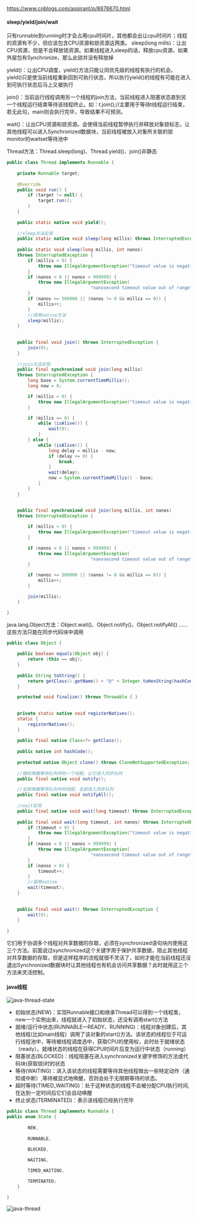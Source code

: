 https://www.cnblogs.com/aspirant/p/8876670.html

#### sleep/yield/join/wait

只有runnable到running时才会占用cpu时间片，其他都会出让cpu时间片；线程的资源有不少，但应该包含CPU资源和锁资源这两类。
sleep(long mills)：让出CPU资源，但是不会释放锁资源。如果线程进入sleep的话，释放cpu资源，如果外层包有Synchronize，那么此锁并没有释放掉

yield()：让出CPU调度，yield()方法只能让同优先级的线程有执行的机会。 yield()只是使当前线程重新回到可执行状态，所以执行yield()的线程有可能在进入到可执行状态后马上又被执行

join()：当前运行线程调用另一个线程的join方法，当前线程进入阻塞状态直到另一个线程运行结束等待该线程终止。如：t.join();//主要用于等待t线程运行结束，若无此句，main则会执行完毕，导致结果不可预测。

wait()：让出CPU资源和锁资源。会使得当前线程暂停执行并释放对象锁标志，让其他线程可以进入Synchronized数据块，当前线程被放入对象所关联的锁monitor的waitset等待池中

Thread方法：Thread.sleep(long)、Thread.yield()、join()非静态

```java
public class Thread implements Runnable {
    
    private Runnable target;
    
    @Override
    public void run() {
        if (target != null) {
            target.run();
        }
    }
    
    public static native void yield();
    
    //sleep方法实现
    public static native void sleep(long millis) throws InterruptedException;
    
    public static void sleep(long millis, int nanos)
    throws InterruptedException {
        if (millis < 0) {
            throw new IllegalArgumentException("timeout value is negative");
        }
        if (nanos < 0 || nanos > 999999) {
            throw new IllegalArgumentException(
                                "nanosecond timeout value out of range");
        }
        if (nanos >= 500000 || (nanos != 0 && millis == 0)) {
            millis++;
        }
        //调用native方法
        sleep(millis);
    }
    
    
    public final void join() throws InterruptedException {
        join(0);
    }
    
    //join方法实现
    public final synchronized void join(long millis)
    throws InterruptedException {
        long base = System.currentTimeMillis();
        long now = 0;

        if (millis < 0) {
            throw new IllegalArgumentException("timeout value is negative");
        }

        if (millis == 0) {
            while (isAlive()) {
                wait(0);
            }
        } else {
            while (isAlive()) {
                long delay = millis - now;
                if (delay <= 0) {
                    break;
                }
                wait(delay);
                now = System.currentTimeMillis() - base;
            }
        }
    }
    
    
    public final synchronized void join(long millis, int nanos)
    throws InterruptedException {

        if (millis < 0) {
            throw new IllegalArgumentException("timeout value is negative");
        }

        if (nanos < 0 || nanos > 999999) {
            throw new IllegalArgumentException(
                                "nanosecond timeout value out of range");
        }

        if (nanos >= 500000 || (nanos != 0 && millis == 0)) {
            millis++;
        }

        join(millis);
    }

}
```

java.lang.Object方法：Object.wait()、Object.notify()、Object.notifyAll() ......这些方法只能在同步代码块中调用

```java
public class Object {
    
    public boolean equals(Object obj) {
        return (this == obj);
    }
    
    public String toString() {
        return getClass().getName() + "@" + Integer.toHexString(hashCode());
    }

    protected void finalize() throws Throwable { }
    
    
    private static native void registerNatives();
    static {
        registerNatives();
    }
    
    public final native Class<?> getClass();
    
    public native int hashCode();
    
    protected native Object clone() throws CloneNotSupportedException;
    
    //随机唤醒等待队列中的一个线程，让它进入同步队列
    public final native void notify();

    //全部唤醒等待队列中的线程，全部进入同步队列
    public final native void notifyAll();
    
    //wait实现
    public final native void wait(long timeout) throws InterruptedException;
    
    public final void wait(long timeout, int nanos) throws InterruptedException {
        if (timeout < 0) {
            throw new IllegalArgumentException("timeout value is negative");
        }
        if (nanos < 0 || nanos > 999999) {
            throw new IllegalArgumentException(
                                "nanosecond timeout value out of range");
        }
        if (nanos > 0) {
            timeout++;
        }
        //调用native
        wait(timeout);
    }
    
    
    public final void wait() throws InterruptedException {
        wait(0);
    }
    
}
```

它们用于协调多个线程对共享数据的存取，必须在synchronized语句块内使用这三个方法。前面说过synchronized这个关键字用于保护共享数据，阻止其他线程对共享数据的存取，但是这样程序的流程就很不灵活了，如何才能在当前线程还没退出Synchronized数据块时让其他线程也有机会访问共享数据？此时就用这三个方法来灵活控制。

#### java线程

![java-thread-state](/image/java-thread-state.jpeg)

+ 初始状态(NEW)：实现Runnable接口和继承Thread可以得到一个线程类，new一个实例出来，线程就进入了初始状态，还没有调用start()方法
+ 就绪/运行中状态(RUNNABLE—READY、RUNNING)：线程对象创建后，其他线程(比如main线程）调用了该对象的start()方法。该状态的线程位于可运行线程池中，等待被线程调度选中，获取CPU的使用权，此时处于就绪状态（ready）。就绪状态的线程在获得CPU时间片后变为运行中状态（running）
+ 阻塞状态(BLOCKED)：线程阻塞在进入synchronized关键字修饰的方法或代码块(获取锁)时的状态
+ 等待(WAITING)：进入该状态的线程需要等待其他线程做出一些特定动作（通知或中断）,等待被显式地唤醒，否则会处于无限期等待的状态。
+ 超时等待(TIMED_WAITING)：处于这种状态的线程不会被分配CPU执行时间,在达到一定时间后它们会自动唤醒
+ 终止状态(TERMINATED)：表示该线程已经执行完毕

```java
public class Thread implements Runnable {
public enum State {
       
        NEW,
    
        RUNNABLE,
    
        BLOCKED,

        WAITING,

        TIMED_WAITING,

        TERMINATED;
    }

}
```

![java-thread](../image/java-thread.jpg)